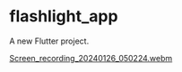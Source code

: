 # flashlight_app

A new Flutter project.


 
[Screen_recording_20240126_050224.webm](https://github.com/MetalNomad78/flashlight_app/assets/88272018/57f2807c-e53a-4f26-ab60-de7a37105c38)
